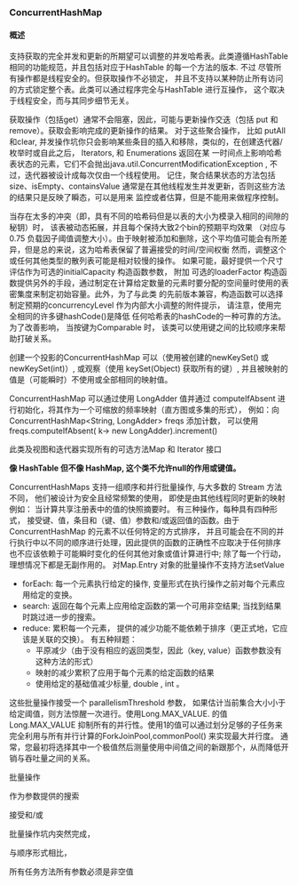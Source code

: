 ### ConcurrentHashMap

#### 概述
支持获取的完全并发和更新的所期望可以调整的并发哈希表。此类遵循HashTable 相同的功能规范，并且包括对应于HashTable 的每一个方法的版本. 不过
尽管所有操作都是线程安全的。但获取操作不必锁定， 并且不支持以某种防止所有访问的方式锁定整个表。此类可以通过程序完全与HashTable 进行互操作，
这个取决于线程安全，而与其同步细节无关。

获取操作（包括get）通常不会阻塞，因此，可能与更新操作交迭（包括 put 和 remove）。获取会影响完成的更新操作的结果。 对于这些聚合操作， 比如
putAll 和clear, 并发操作坑你只会影响某些条目的插入和移除，类似的，在创建迭代器/枚举时或自此之后， Iterators, 和 Enumerations 返回在某
一时间点上影响哈希表状态的元素，它们不会抛出java.util.ConcurrentModificationException , 不过，迭代器被设计成每次仅由一个线程使用。
记住，聚合结果状态的方法包括 size、isEmpty、containsValue 通常是在其他线程发生并发更新，否则这些方法的结果只是反映了瞬态，可以是用来
监控或者估算，但是不能用来做程序控制。

当存在太多的冲突（即，具有不同的哈希码但是以表的大小为模录入相同的间隙的秘钥）时， 该表被动态拓展，并且每个保持大致2个bin的预期平均效果
（对应与 0.75 负载因子阈值调整大小）。由于映射被添加和删除，这个平均值可能会有所差异，但是总的来说，这为哈希表保留了普遍接受的时间/空间权衡
然而，调整这个或任何其他类型的散列表可能是相对较慢的操作。 如果可能，最好提供一个尺寸评估作为可选的initialCapacity 构造函数参数， 附加
可选的loaderFactor 构造函数提供另外的手段，通过制定在计算给定数量的元素时要分配的空间量时使用的表密集度来制定初始容量。此外，为了与此类
的先前版本兼容，构造函数可以选择制定预期的concurrencyLevel 作为内部大小调整的附件提示， 请注意，使用完全相同的许多键hashCode()是降低
任何哈希表的hashCode的一种可靠的方法。为了改善影响， 当按键为Comparable 时， 该类可以使用键之间的比较顺序来帮助打破关系。

创建一个投影的ConcurrentHashMap 可以（使用被创建的newKeySet() 或 newKeySet(int)）, 或观察（使用 keySet(Object) 获取所有的键）,
并且被映射的值是（可能瞬时）不使用或全部相同的映射值。

ConcurrentHashMap 可以通过使用 LongAdder 值并通过 computeIfAbsent 进行初始化，将其作为一个可缩放的频率映射（直方图或多集的形式），
例如：向 ConcurrentHashMap<String, LongAdder> freqs 添加计数， 可以使用freqs.computeIfAbsent( k-> new LongAdder).increment()

此类及视图和迭代器实现所有的可选方法Map 和 Iterator 接口

**像 HashTable 但不像 HashMap, 这个类不允许null的作用或键值。**

ConcurrentHashMaps 支持一组顺序和并行批量操作, 与大多数的 Stream 方法不同， 他们被设计为安全且经常频繁的使用， 即使是由其他线程同时更新的映射
例如： 当计算共享注册表中的值的快照摘要时。 有三种操作，每种具有四种形式， 接受键、值，条目和（键、值）参数和/或返回值的函数。由于
ConcurrentHashMap 的元素不以任何特定的方式排序， 并且可能会在不同的并行执行中以不同的顺序进行处理，因此提供的函数的正确性不应取决于任何排序
也不应该依赖于可能瞬时变化的任何其他对象或值计算进行中; 除了每一个行动， 理想情况下都是无副作用的。 对Map.Entry 对象的批量操作不支持方法setValue

* forEach: 每一个元素执行给定的操作, 变量形式在执行操作之前对每个元素应用给定的变换。 
* search:  返回在每个元素上应用给定函数的第一个可用非空结果; 当找到结果时跳过进一步的搜索。
* reduce: 累积每一个元素， 提供的减少功能不能依赖于排序（更正式地，它应该是关联的交换）。 有五种辩题：
    * 平原减少（由于没有相应的返回类型，因此（key, value）函数参数没有这种方法的形式）
    * 映射的减少累积了应用于每个元素的给定函数的结果
    * 使用给定的基础值减少标量, double , int 。
    
这些批量操作接受一个 parallelismThreshold 参数， 如果估计当前集合大小小于给定阈值，则方法惊醒一次进行。使用Long.MAX_VALUE. 的值
Long.MAX_VALUE 抑制所有的并行性。使用1的值可以通过划分足够的子任务来完全利用与所有并行计算的ForkJoinPool,commonPool() 来实现最大并行度。
通常，您最初将选择其中一个极值然后测量使用中间值之间的新跟那个，从而降低开销与吞吐量之间的关系。

批量操作

作为参数提供的搜索

接受和/或

批量操作坑内突然完成，

与顺序形式相比，

所有任务方法所有参数必须是非空值